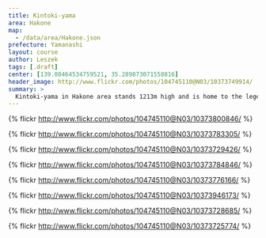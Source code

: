```yaml
---
title: Kintoki-yama
area: Hakone
map:
  - /data/area/Hakone.json
prefecture: Yamanashi
layout: course
author: Leszek
tags: [.draft]
center: [139.00464534759521, 35.289873071558816]
header_image: http://www.flickr.com/photos/104745110@N03/10373749914/
summary: >
  Kintoki-yama in Hakone area stands 1213m high and is home to the legendary Kintaro, a mascot of the area, represented as a baby with an axe, often in the presence of a bear. Kintoki doesn't require superhuman strength, but it's quite a climb with a splendid view on top.
---
```


{% flickr http://www.flickr.com/photos/104745110@N03/10373800846/ %}

{% flickr http://www.flickr.com/photos/104745110@N03/10373783305/ %}

{% flickr http://www.flickr.com/photos/104745110@N03/10373729426/ %}

{% flickr http://www.flickr.com/photos/104745110@N03/10373784846/ %}

{% flickr http://www.flickr.com/photos/104745110@N03/10373776166/ %}

{% flickr http://www.flickr.com/photos/104745110@N03/10373946173/ %}

{% flickr http://www.flickr.com/photos/104745110@N03/10373728685/ %}

{% flickr http://www.flickr.com/photos/104745110@N03/10373725774/ %}